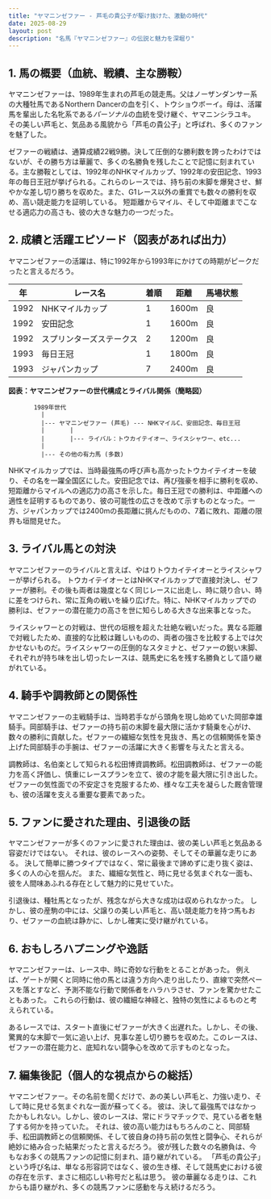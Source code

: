 ```yaml
---
title: "ヤマニンゼファー - 芦毛の貴公子が駆け抜けた、激動の時代"
date: 2025-08-29
layout: post
description: "名馬『ヤマニンゼファー』の伝説と魅力を深堀り"
---
```


## 1. 馬の概要（血統、戦績、主な勝鞍）

ヤマニンゼファーは、1989年生まれの芦毛の競走馬。父はノーザンダンサー系の大種牡馬であるNorthern Dancerの血を引く、トウショウボーイ。母は、活躍馬を輩出した名牝系である*パーソナル*の血統を受け継ぐ、ヤマニンシラユキ。  その美しい芦毛と、気品ある風貌から「芦毛の貴公子」と呼ばれ、多くのファンを魅了した。

ゼファーの戦績は、通算成績22戦9勝。決して圧倒的な勝利数を誇ったわけではないが、その勝ち方は華麗で、多くの名勝負を残したことで記憶に刻まれている。主な勝鞍としては、1992年のNHKマイルカップ、1992年の安田記念、1993年の毎日王冠が挙げられる。これらのレースでは、持ち前の末脚を爆発させ、鮮やかな差し切り勝ちを収めた。また、G1レース以外の重賞でも数々の勝利を収め、高い競走能力を証明している。  短距離からマイル、そして中距離までこなせる適応力の高さも、彼の大きな魅力の一つだった。


## 2. 成績と活躍エピソード（図表があれば出力）

ヤマニンゼファーの活躍は、特に1992年から1993年にかけての時期がピークだったと言えるだろう。

| 年 | レース名             | 着順 | 距離 | 馬場状態 |
|----|----------------------|------|------|----------|
| 1992 | NHKマイルカップ       | 1    | 1600m| 良       |
| 1992 | 安田記念             | 1    | 1600m| 良       |
| 1992 | スプリンターズステークス | 2    | 1200m| 良       |
| 1993 | 毎日王冠             | 1    | 1800m| 良       |
| 1993 | ジャパンカップ       | 7    | 2400m| 良       |


**図表：ヤマニンゼファーの世代構成とライバル関係（簡略図）**

```
       1989年世代
         |
         |--- ヤマニンゼファー (芦毛) --- NHKマイルC、安田記念、毎日王冠
         |       |
         |       |--- ライバル：トウカイテイオー、ライスシャワー、etc...
         |
         |--- その他の有力馬 (多数)
```

NHKマイルカップでは、当時最強馬の呼び声も高かったトウカイテイオーを破り、その名を一躍全国区にした。安田記念では、再び強豪を相手に勝利を収め、短距離からマイルへの適応力の高さを示した。毎日王冠での勝利は、中距離への適性を証明するものであり、彼の可能性の広さを改めて示すものとなった。一方、ジャパンカップでは2400mの長距離に挑んだものの、7着に敗れ、距離の限界も垣間見せた。


## 3. ライバル馬との対決

ヤマニンゼファーのライバルと言えば、やはりトウカイテイオーとライスシャワーが挙げられる。  トウカイテイオーとはNHKマイルカップで直接対決し、ゼファーが勝利。その後も両者は幾度となく同じレースに出走し、時に競り合い、時に差をつけられ、常に互角の戦いを繰り広げた。特に、NHKマイルカップでの勝利は、ゼファーの潜在能力の高さを世に知らしめる大きな出来事となった。

ライスシャワーとの対戦は、世代の垣根を超えた壮絶な戦いだった。異なる距離で対戦したため、直接的な比較は難しいものの、両者の強さを比較する上では欠かせないものだ。ライスシャワーの圧倒的なスタミナと、ゼファーの鋭い末脚、それぞれが持ち味を出し切ったレースは、競馬史に名を残す名勝負として語り継がれている。


## 4. 騎手や調教師との関係性

ヤマニンゼファーの主戦騎手は、当時若手ながら頭角を現し始めていた岡部幸雄騎手。岡部騎手は、ゼファーの持ち前の末脚を最大限に活かす騎乗を心がけ、数々の勝利に貢献した。ゼファーの繊細な気性を見抜き、馬との信頼関係を築き上げた岡部騎手の手腕は、ゼファーの活躍に大きく影響を与えたと言える。

調教師は、名伯楽として知られる松田博資調教師。松田調教師は、ゼファーの能力を高く評価し、慎重にレースプランを立て、彼の才能を最大限に引き出した。  ゼファーの気性面での不安定さを克服するため、様々な工夫を凝らした厩舎管理も、彼の活躍を支える重要な要素であった。


## 5. ファンに愛された理由、引退後の話

ヤマニンゼファーが多くのファンに愛された理由は、彼の美しい芦毛と気品ある容姿だけではない。  それは、彼のレースへの姿勢、そしてその華麗な走りにある。  決して簡単に勝つタイプではなく、常に最後まで諦めずに走り抜く姿は、多くの人の心を掴んだ。  また、繊細な気性と、時に見せる気まぐれな一面も、彼を人間味あふれる存在として魅力的に見せていた。

引退後は、種牡馬となったが、残念ながら大きな成功は収められなかった。  しかし、彼の産駒の中には、父譲りの美しい芦毛と、高い競走能力を持つ馬もおり、ゼファーの血統は静かに、しかし確実に受け継がれている。


## 6. おもしろハプニングや逸話

ヤマニンゼファーは、レース中、時に奇妙な行動をとることがあった。  例えば、ゲートが開くと同時に他の馬とは違う方向へ走り出したり、直線で突然ペースを落とすなど、予測不能な行動で関係者をハラハラさせ、ファンを驚かせたこともあった。  これらの行動は、彼の繊細な神経と、独特の気性によるものと考えられている。

あるレースでは、スタート直後にゼファーが大きく出遅れた。しかし、その後、驚異的な末脚で一気に追い上げ、見事な差し切り勝ちを収めた。このレースは、ゼファーの潜在能力と、底知れない闘争心を改めて示すものとなった。


## 7. 編集後記（個人的な視点からの総括）

ヤマニンゼファー。その名前を聞くだけで、あの美しい芦毛と、力強い走り、そして時に見せる気まぐれな一面が蘇ってくる。  彼は、決して最強馬ではなかったかもしれない。しかし、彼のレースは、常にドラマチックで、見ている者を魅了する何かを持っていた。  それは、彼の高い能力はもちろんのこと、岡部騎手、松田調教師との信頼関係、そして彼自身の持ち前の気性と闘争心、それらが絶妙に絡み合った結果だったと言えるだろう。  彼が残した数々の名勝負は、今もなお多くの競馬ファンの記憶に刻まれ、語り継がれている。  「芦毛の貴公子」という呼び名は、単なる形容詞ではなく、彼の生き様、そして競馬史における彼の存在を示す、まさに相応しい称号だと私は思う。  彼の華麗なる走りは、これからも語り継がれ、多くの競馬ファンに感動を与え続けるだろう。
